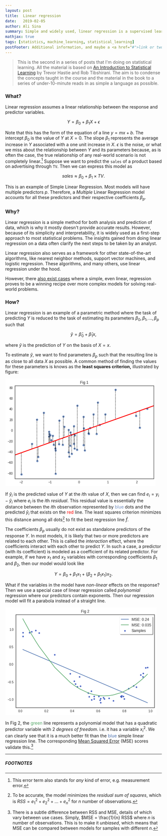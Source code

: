 ```yaml
---
layout: post
title:  Linear regression
date:   2019-02-05
author: Ali Sina
summary: Simple and widely used, linear regression is a supervised learning algorithm that serves as a "gateway" method in most analyses. To understand the rest of statistical or machine learning, a good grasp of linear regression is absolutely necessary.
mathjax: true
tags: [statistics, machine_learning, statistical_learning]
postFooter: Additional information, and maybe a <a href="#">link or two</a>.
---
```


> This is the second in a series of posts that I'm doing on statistical learning. All the material is based on [An Introduction to Statistical Learning](http://www-bcf.usc.edu/~gareth/ISL/) by Trevor Hastie and Rob Tibshirani. The aim is to condense the concepts taught in the course and the material in the book to a series of under-10-minute reads in as simple a language as possible.

### What?

Linear regression assumes a linear relationship between the response and predictor variables.

$$ Y = \beta_0 + \beta_1 X + \epsilon $$

Note that this has the form of the equation of a line $y = mx + b$. The intercept $\beta_0$ is the value of $Y$ at $X=0$. The slope $\beta_1$ represents the average increase in $Y$ associated with a one unit increase in $X$. $\epsilon$ is the noise, or what we miss about the relationship between $Y$ and its parameters because, as is often the case, the true relationship of any real-world scenario is not completely linear.[^1] Suppose we want to predict the `sales` of a product based on advertising through `TV`. Then we can express this model as

$$ sales \approx \beta_0 + \beta_1 \times TV. $$

This is an example of Simple Linear Regression. Most models will have multiple predictors $p$. Therefore, a *Multiple* Linear Regression model  accounts for all these predictors and their respective coefficients $\beta_p$.

### Why?

Linear regression is a simple method for both analysis and prediction of data, which is why it mostly doesn't provide accurate results. However, because of its simplicity and interpretability, it is widely used as a first-step approach to most statistical problems. The insights gained from doing linear regression on a data often clarify the next steps to be taken by an analyst.

Linear regression also serves as a framework for other state-of-the-art algorithms, like nearest neighbor methods, support vector machines, and logistic regression. These algorithms, and many others, use linear regression under the hood.

However, there [also exist cases](https://www.youtube.com/watch?v=68ABAU_V8qI) where a simple, even linear, regression proves to be a winning recipe over more complex models for solving real-world problems.

### How?

Linear regression is an example of a parametric method where the task of predicting $Y$ is reduced to the task of estimating its parameters $\beta_0, \beta_1,...,\beta_p$ such that

$$ \hat{y} = \hat{\beta}_0 + \hat{\beta}_1x, $$

where $\hat{y}$ is the prediction of $Y$ on the basis of $X = x$.

To estimate $\hat{y}$, we want to find parameters $\beta_p$ such that the resulting line is as close to all data $X$ as possible. A common method of finding the values for these parameters is knows as the **least squares criterion,** illustrated by figure:

![fig1](/images/stat-learning-series/fig1.png)

If $\hat{y}_i$ is the predicted value of $Y$ at the $i$th value of $X$, then we can find $e_i = y_i - \hat{y}_i$ where $e_i$ is the $i$th *residual*. This residual value is essentially the distance between the $i$th observation represented by <span style="color:#708ebf">blue</span> dots and the predicted $\hat{y}_i$ that exists on the <span style="color:#ff0000">red</span> line. The least squares criterion minimizes this distance among all dots[^2] to fit the best regression line $\hat{f}$.

The coefficients $\beta_p$ usually do not exist as standalone predictors of the response $Y.$ In most models, it is likely that two or more predictors are related to each other. This is called the *interaction* effect, where the coefficients interact with each other to predict $Y.$ In such a case, a predictor (with its coefficient) is modeled as a coefficient of its related predictor. For example, if we have $x_1$ and $x_2$ variables with corresponding coefficients $\beta_1$ and $\beta_2$, then our model would look like

$$ Y = \beta_0 + \beta_1x_1 + (\beta_2 + \beta_1x_1)x_2. $$

What if the variables in the model have *non-linear* effects on the response? Then we use a special case of linear regression called *polynomial* regression where our predictors contain exponents. Then our regression model will fit a parabola instead of a straight line.

![fig2](/images/stat-learning-series/fig2.png)

In Fig 2, the <span style="color:#58aa6b">green</span> line represents a polynomial model that has a quadratic predictor variable with 2 *degrees of freedom*. i.e. it has a variable $x_i^2$. We can clearly see that it is a much better fit than the <span style="color:#4c72b0">blue</span> simple linear regression line. The corresponding [Mean Squared Error](https://en.wikipedia.org/wiki/Mean_squared_error#Regression) (MSE) scores validate this.[^3]

* * *
##### FOOTNOTES


[^1]: This error term also stands for *any* kind of error, e.g. measurement error.
[^2]: To be accurate, the model minimizes the *residual sum of squares*, which is $RSS = {e_1}^2 + {e_2}^2 + ... + {e_n}^2$ for $n$ number of observations.
[^3]: There is a subtle difference between RSS and MSE, details of which vary between use cases. Simply, $MSE = \frac{1}{n} RSS$ where $n$ is number of observations. This is to make it *unbiased*, which means that MSE can be compared between models for samples with different $n$.
